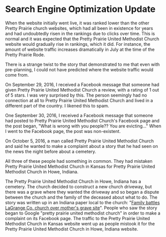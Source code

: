 # Search Engine Optimization Update

When the website initially went live, it was ranked lower than the other Pretty Prairie church websites, which had all been in existence for years and had undoubtedly risen in the rankings due to clicks over time. This is normal and it was expected that the Pretty Prairie United Methodist Church website would gradually rise in rankings, which it did. For instance, the amount of website traffic increases dramatically in July at the time of the Pretty Prairie Rode. 

There is a strange twist to the story that demonstrated to me that even with pre-planning, I could not have predicted where the website traffic would come from. 

On September 29, 2016, I received a Facebook message that someone had given Pretty Prairie United Methodist Church a review, with a rating of 1 out of 5 stars. I was very surprised by this. The person seemingly had no connection at all to Pretty Prairie United Methodist Church and lived in a different part of the country. I likened this to spam. 

One September 30, 2016, I received a Facebook message that someone had posted to Pretty Prairie United Methodist Church's Facebook page and the post began, "What is wrong with you people?? You are evicting..." When I went to the Facebook page, the post was non-existent. 

On October 5, 2016, a man called Pretty Prairie United Methodist Church and said he wanted to make a complaint about a story that he had seen on the news the night before about a cemetery.

All three of these people had something in common. They had mistaken Pretty Prairie United Methodist Church in Kansas for Pretty Prairie United Methodist Church in Howe, Indiana. 

The Pretty Prairie United Methodist Church in Howe, Indiana has a cemetery. The church decided to construct a new church driveway, but there was a grave where they wanted the driveway and so began a dispute between the church and the family of the deceased about what to do. The story was written up in an Indiana paper local to the church: "[Family battles LaGrange Co. church over mother's grave site](http://wsbt.com/news/local/dispute-over-a-grave-site-leaves-one-family-making-an-emotional-decision)". People who saw the story began to Google "pretty prairie united methodist church" in order to make a complaint on its Facebook page. The traffic to the Pretty Prairie United Methodist Church in Kansas website went up as people mistook it for the Pretty Prairie United Methodist Church in Howe, Indiana website. 
